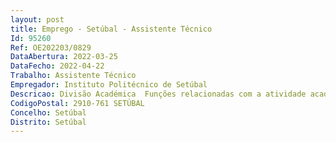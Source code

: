 ```yaml
--- 
layout: post
title: Emprego - Setúbal - Assistente Técnico
Id: 95260
Ref: OE202203/0829
DataAbertura: 2022-03-25
DataFecho: 2022-04-22
Trabalho: Assistente Técnico
Empregador: Instituto Politécnico de Setúbal
Descricao: Divisão Académica  Funções relacionadas com a atividade académica nomeadamente de apoio ao candidato e estudante nas suas diferentes fases – candidatura, matrícula, integração, diploma, bem como a utilização de diversas plataformas eletrónicas de apoio à Gestão de Alunos. São necessárias competências relacionadas com a capacidade de trabalho em equipa, análise crítica, sentido de planeamento e organização, orientação para o serviço público e ética profissional.Validar candidaturas  Realizar matrículas  Parametrizar propinas e emolumentos  Emitir documentos  Prestar informações a candidatos estudantes.
CodigoPostal: 2910-761 SETÚBAL
Concelho: Setúbal
Distrito: Setúbal
--- 
```

